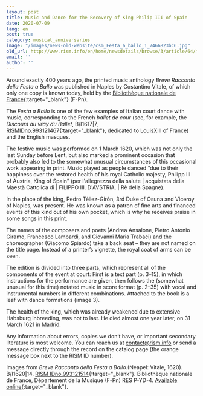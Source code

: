 ```yaml
---
layout: post
title: Music and Dance for the Recovery of King Philip III of Spain
date: 2020-07-09
lang: en
post: true
category: musical_anniversaries
image: "/images/news-old-website/csm_Festa_a_ballo_1_7466823bc6.jpg"
old_url: http://www.rism.info/en/home/newsdetails/browse/3/article/64/music-and-dance-for-the-recovery-of-king-philip-iii-of-spain.html
email: ''
author: ''
---
```


Around exactly 400 years ago, the printed music anthology _Breve Racconto della Festa a Ballo_ was published in Naples by Costantino Vitale, of which only one copy is known today, held by the [Bibliothèque nationale de France](https://gallica.bnf.fr/ark:/12148/bpt6k321253t){:target="_blank"} (F-Pn).

The _Festa a Ballo_ is one of the few examples of Italian court dance with music, corresponding to the French _ballet de cour_ (see, for example, the _Discours au vray du Ballet_, B/I1617\|7, [RISMIDno.993121467](https://opac.rism.info/search?id=993121467&View=rism){:target="_blank"}, dedicated to LouisXIII of France) and the English masques.

The festive music was performed on 1 March 1620, which was not only the last Sunday before Lent, but also marked a prominent occasion that probably also led to the somewhat unusual circumstances of this occasional work appearing in print. Music played as people danced “due to their happiness over the restored health of his royal Catholic majesty, Philipp III of Austria, King of Spain” (per l'allegrezza della salute \| acquistata della Maestà Cattolica di \| FILIPPO III. D'AVSTRIA. \| Rè della Spagne).

In the place of the king, Pedro Téllez-Girón, 3rd Duke of Osuna and Viceroy of Naples, was present. He was known as a patron of fine arts and financed events of this kind out of his own pocket, which is why he receives praise in some songs in this print.

The names of the composers and poets (Andrea Ansalone, Pietro Antonio Giramo, Francesco Lambardi, and Giovanni Maria Trabaci) and the choreographer (Giacomo Spiardo) take a back seat – they are not named on the title page. Instead of a printer’s vignette, the royal coat of arms can be seen.

The edition is divided into three parts, which represent all of the components of the event at court: First is a text part (p. 3–15), in which instructions for the performance are given, then follows the (somewhat unusual for this time) notated music in score format (p. 2–35) with vocal and instrumental numbers in different combinations. Attached to the book is a leaf with dance formations (image 3).

The health of the king, which was already weakened due to extensive Habsburg inbreeding, was not to last. He died almost one year later, on 31 March 1621 in Madrid.

Any information about errors, copies we don’t have, or important secondary literature is most welcome. You can reach us at [contact@rism.info](mailto:contact@rism.info) or send a message directly through the record on the catalog page (the orange message box next to the RISM ID number).

Images from _Breve Racconto della Festa a Ballo_.(Neapel: Vitale, 1620). B/I1620\|14. [RISM IDno.993121514](https://opac.rism.info/search?id=993121514&View=rism){:target="_blank"}. Bibliothèque nationale de France, Département de la Musique (F-Pn) RES P-YD-4. [Available online](http://catalogue.bnf.fr/ark:/12148/cb33272704c){:target="_blank"}.
